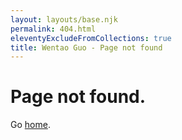 ```yaml
---
layout: layouts/base.njk
permalink: 404.html
eleventyExcludeFromCollections: true
title: Wentao Guo - Page not found
---
```

# Page not found.

Go <a href="/">home</a>.

<!--

Read more: https://www.11ty.dev/docs/quicktips/not-found/

This will work for both GitHub pages and Netlify:

* https://help.github.com/articles/creating-a-custom-404-page-for-your-github-pages-site/
* https://www.netlify.com/docs/redirects/#custom-404

-->
